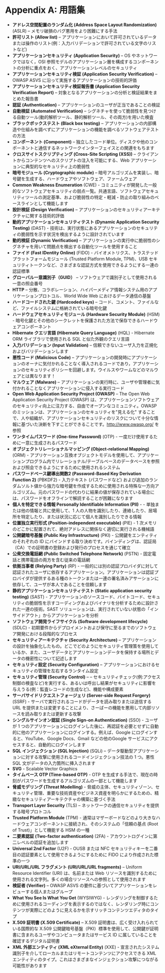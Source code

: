 # Appendix A: 用語集

- **アドレス空間配置のランダム化 (Address Space Layout Randomization)** (ASLR) – メモリ破損のバグ悪用をより困難にする手法
- **許可リスト (Allow list)** – アプリケーションにおいて許可されているデータまたは操作のリスト(例：入力バリデーションで許可されている文字のリストなど)
- **アプリケーションセキュリティ (Application Security)** – OS やネットワークではなく，OSI 参照モデルのアプリケーション層を構成するコンポーネントの分析に重点をおく、アプリケーションレベルのセキュリティ
- **アプリケーションセキュリティ検証 (Application Security Verification)** – OWASP ASVS に沿って実施するアプリケーションの技術的評価
- **アプリケーションセキュリティ検証報告書 (Application Security Verification Report)** – 対象となるアプリケーションの分析と検証結果をまとめた報告書
- **認証 (Authentication)** – アプリケーションのユーザが正当であることの検証
- **自動検証 (Automated Verification)** – シグネチャを使って脆弱性を見つける自動ツール(動的解析ツール、静的解析ツール、その両方)を用いた検査
- **ブラックボックステスト (Black box testing)** – アプリケーションの内部構造や仕組みを調べずにアプリケーションの機能を調べるソフトウェアテストの方法
- **コンポーネント (Component)** – 独立したコード単位。ディスクや他のコンポーネントと通信するネットワークインターフェイスとの関連をもちます
- **クロスサイトスクリプティング (Cross-Site Scripting (XSS))** – クライアントからコンテンツへのスクリプトの注入を可能にする、Web アプリケーションに典型的なセキュリティ上の脆弱性
- **暗号モジュール (Cryptographic module)** – 暗号アルゴリズムを実装し、暗号鍵を生成する、ハードウェアやソフトウェア、ファームウェア
- **Common Weakness Enumeration** (CWE) - コミュニティが開発した一般的なソフトウェアセキュリティの弱点一覧。共通言語、ソフトウェアセキュリティツールの測定基準、および脆弱性の特定・軽減・防止の取り組みのベースラインとして機能します
- **設計検証 (Design Verification)** – アプリケーションのセキュリティアーキテクチャに関する技術的評価
- **動的アプリケーションセキュリティテスト (Dynamic Application Security Testing)** (DAST) - 技術は、実行状態にあるアプリケーションのセキュリティの脆弱性を示す状況を検出するように設計されています
- **動的検証 (Dynamic Verification)** – アプリケーションの実行中に脆弱性のシグネチャを用いて問題点を検出する自動化ツールを使用すること
- **ファイド (Fast IDentity Online)** (FIDO) - バイオメトリクス、トラステッドプラットフォームモジュール (Trusted Platform Module, TPM)、USB セキュリティトークンなど、さまざまな認証方式を使用できるようにする一連の認証標準
- **グローバル一意識別子（GUID）** – ソフトウェアで識別子として使用される一意の照会番号
- **HTTP** – 分散、コラボレーション、ハイパーメディア情報システム用のアプリケーションプロトコル．World Wide Web におけるデータ通信の基盤
- **ハードコードされた鍵 (Hardcoded keys)** – コード、コメント、ファイルなど、ファイルシステムに格納されている暗号化鍵
- **ハードウェアセキュリティモジュール (Hardware Security Module)** (HSM) - 暗号化鍵とその他のシークレットを保護された方法で保存できるハードウェアコンポーネント
- **Hibernate クエリ言語 (Hibernate Query Language)** (HQL) - Hibernate ORM ライブラリで使用される SQL と似た外観のクエリ言語 
- **入力バリデーション (Input Validation)** – 信頼できないユーザ入力を正規化およびバリデーションします
- **悪性コード (Malicious Code)** – アプリケーションの開発時にアプリケーションのオーナに気付かれることなく導入されるコードであり，アプリケーションのセキュリティポリシーを回避します。ウイルスやワームなどのマルウェアとは異なります！
- **マルウェア (Malware)** – アプリケーションの実行時に、ユーザや管理者に気付かれることなくアプリケーションに侵入する実行コード
- **Open Web Application Security Project (OWASP)** – The Open Web Application Security Project (OWASP) は、アプリケーションソフトウェアのセキュリティ向上に注力する、自由でオープンなコミュニティ。OWASP のミッションは、アプリケーションのセキュリティを"見える化" することで、人や組織が、アプリケーションセキュリティのリスクについて十分な情報に基づいた決断を下すことができることです。http://www.owasp.org/ を参照
- **ワンタイムパスワード (One-time Password)** (OTP) - 一度だけ使用するために一意に生成されるパスワード
- **オブジェクトリレーショナルマッピング (Object-relational Mapping)** (ORM) - アプリケーション互換オブジェクトモデルを使用して、アプリケーションプログラム内でリレーショナル/テーブルベースのデータベースを参照および照会できるようにするために使用されるシステム
- **パスワードベース鍵導出関数2 (Password-Based Key Derivation Function 2)** (PBKDF2) - 入力テキスト (パスワードなど) および追加のランダムソルト値から強力な暗号鍵を作成するために使用される特殊な一方向アルゴリズム。元のパスワードの代わりに結果の値が保存されている場合には、パスワードをオフラインで解読することが困難になります
- **個人を特定できる情報 Personally Identifiable Information (PII)** - - 単独または他の情報と共に使用して、1 人の人物を識別したり、連絡したり、居場所を特定したり、または状況に応じて個人を識別したりできる情報
- **位置独立実行形式 (Position-independent executable)** (PIE) - 1 次メモリのどこかに配置されて、絶対アドレスに関係なく適切に実行される機械語
- **公開鍵暗号基盤 (Public Key Infrastructure)** (PKI) - 公開鍵をエンティティのそれぞれの ID にバインドする取り決めです。バインディングは、認証局（CA）での証明書の登録および発行のプロセスを通じて確立
- **公衆交換電話網 (Public Switched Telephone Network)** (PSTN) - 固定電話と携帯電話の両方を含む従来の電話網
- **依拠当事者 (Relying Party)** (RP) - 一般的には別の認証プロバイダに対して認証されたユーザに依存するアプリケーション。アプリケーションは認証プロバイダが提供するある種のトークンまたは一連の署名済みアサーションに依存して、ユーザが本人であることを信頼します
- **静的アプリケーションセキュリティテスト (Static application security testing)** (SAST) - アプリケーションのソースコード、バイトコード、セキュリティの脆弱性を示すコーディングおよびバイナリを分析するために設計された一連の技術。SAST ソリューションは、実行されていない状態の「インサイドアウト」からアプリケーションを分析
- **ソフトウェア開発ライフサイクル (Software development lifecycle)** (SDLC) - 初期要件からデプロイメントおよび保守に至るまでのソフトウェア開発における段階的なプロセス
- **セキュリティアーキテクチャ (Security Architecture)** – アプリケーションの設計を抽象化したもの。どこでどのようにセキュリティ管理策を使用しているか、また、ユーザデータとアプリケーションデータを保持する場所とデータの機密性について記述します
- **セキュリティ設定 (Security Configuration)** – アプリケーションにおけるセキュリティの管理を左右するランタイム設定
- **セキュリティ管理 (Security Control)** – – セキュリティチェック(例:アクセス制御の検査など)を実行する、あるいは呼出し結果がセキュリティに影響を与えうる(例：監査レコードの生成など)、機能や構成要素
- **サーバサイドリクエストフォージェリ (Server-side Request Forgery)** (SSRF) - サーバで実行されるコードがデータを読み取りまたは送信する URL を提供または変更することにより、さーばーの機能を悪用して内部リソースを読み取りまたは更新する攻撃
- **シングルサインオン認証 (Single Sign-on Authentication)** (SSO) - ユーザが 1 つのアプリケーションにログインした後に、再認証を必要とせずに自動的に他のアプリケーションにログインする。例えば、Google にログインすると、YouTube、Google Docs、Gmail などの他のGoogle サービスにアクセスすると、自動的にログインします
- **SQL インジェクション (SQL Injection)** (SQLi) – データ駆動型アプリケーションに対する攻撃に使用されるコードインジェクション技法の 1 つ。悪性 SQL 文がデータの入力箇所に挿入されます
- **SVG** - Scalable Vector Graphics
- **タイムベース OTP (Time-based OTP)** - OTP を生成する手法で、現在の時刻がパスワードを生成するアルゴリズムの一部として機能します
- **脅威モデリング (Threat Modelling)** - 脅威の主体、セキュリティゾーン、セキュリティ管理、重要な技術資産やビジネス資産を明らかにするための、精緻なセキュリティアーキテクチャの構築に基づく手法
- **Transport Layer Security** (TLS) – ネットワークの通信セキュリティを提供する暗号プロトコル
- **Trusted Platform Module** (TPM) - 通常はマザーボードなどのより大きなハードウェアコンポーネントに接続され、そのシステムの「信頼の基点 (Root of Trust)」として機能する HSM の一種
- **二要素認証 (Two-factor authentication)** (2FA) - アカウントログインに第二レベルの認証を追加します
- **Universal 2nd Factor** (U2F) - OUSB または NFC セキュリティキーを二番目の認証要素として使用できるようにするために FIDO により作成された標準の一つ
- **URI/URL/URL フラグメント (URI/URL/URL fragments)** – Uniform Resource Identifier (URI) は、名前または Web リソースを識別するために使用される文字列。多くの場合リソースへの参照として使用されます
- **検証者 (Verifier)** – OWASP ASVS の要件に基づいてアプリケーションをレビューする個人またはグループ
- **What You See Is What You Get** (WYSIWYG) - レンダリングを制御するために使用されるコーディングを表示するのではなく、レンダリング時にコンテンツが実際にどのように見えるかを示すリッチコンテンツエディタのタイプ
- **X.509 証明書 (X.509 Certificate)** – X.509 証明書は、広く受け入れられている国際的な X.509 公開鍵暗号基盤（PKI）標準を使用して、公開鍵が証明書に含まれるユーザやコンピュータまたはサービス ID に属していることを確認するデジタル証明書
- **XML 外部エンティティ (XML eXternal Entity)** (XXE) - 宣言されたシステム識別子を介してローカルまたはリモートコンテンツにアクセスできる XML エンティティのタイプ。これはさまざまなインジェクション攻撃につながる可能性があります